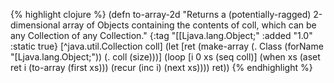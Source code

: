 {% highlight clojure %}
(defn to-array-2d
  "Returns a (potentially-ragged) 2-dimensional array of Objects
  containing the contents of coll, which can be any Collection of any
  Collection."
  {:tag "[[Ljava.lang.Object;"
   :added "1.0"
   :static true}
  [^java.util.Collection coll]
    (let [ret (make-array (. Class (forName "[Ljava.lang.Object;")) (. coll (size)))]
      (loop [i 0 xs (seq coll)]
        (when xs
          (aset ret i (to-array (first xs)))
          (recur (inc i) (next xs))))
      ret))
{% endhighlight %}
